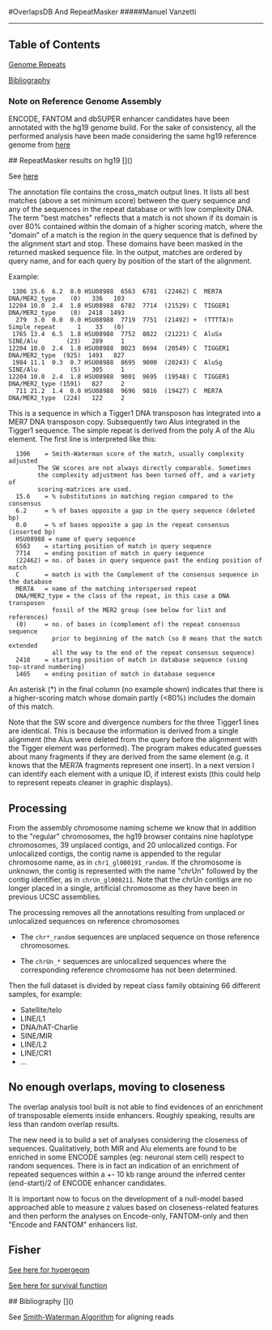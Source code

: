 
#OverlapsDB And RepeatMasker
#####Manuel Vanzetti
___
## Table of Contents  

[Genome Repeats](#rep)

[Bibliography](#bib)  

### Note on Reference Genome Assembly
ENCODE, FANTOM and dbSUPER enhancer candidates have been annotated with the hg19 genome build. 
For the sake of consistency, all the performed analysis have been made considering the same hg19 reference genome from [here](http://www.repeatmasker.org/species/hg.html)

<a name="null"/>
## RepeatMasker results on hg19
[]()


See [here](http://www.repeatmasker.org/webrepeatmaskerhelp.html#reading)

The annotation file contains the cross_match output lines. It lists all best matches (above a set minimum score) between the query sequence and any of the sequences in the repeat database or with low complexity DNA. The term "best matches" reflects that a match is not shown if its domain is over 80% contained within the domain of a higher scoring match, where the "domain" of a match is the region in the query sequence that is defined by the alignment start and stop. These domains have been masked in the returned masked sequence file. In the output, matches are ordered by query name, and for each query by position of the start of the alignment. 

Example:

```
 1306 15.6  6.2  0.0 HSU08988  6563  6781  (22462) C  MER7A    DNA/MER2_type    (0)   336   103
12204 10.0  2.4  1.8 HSU08988  6782  7714  (21529) C  TIGGER1  DNA/MER2_type    (0)  2418  1493
  279  3.0  0.0  0.0 HSU08988  7719  7751  (21492) +  (TTTTA)n Simple_repeat      1    33   (0)
 1765 13.4  6.5  1.8 HSU08988  7752  8022  (21221) C  AluSx    SINE/Alu        (23)   289     1
12204 10.0  2.4  1.8 HSU08988  8023  8694  (20549) C  TIGGER1  DNA/MER2_type  (925)  1493   827
 1984 11.1  0.3  0.7 HSU08988  8695  9000  (20243) C  AluSg    SINE/Alu         (5)   305     1
12204 10.0  2.4  1.8 HSU08988  9001  9695  (19548) C  TIGGER1  DNA/MER2_type (1591)   827     2
  711 21.2  1.4  0.0 HSU08988  9696  9816  (19427) C  MER7A    DNA/MER2_type  (224)   122     2
```

This is a sequence in which a Tigger1 DNA transposon has integrated into a MER7 DNA transposon copy. Subsequently two Alus integrated in the Tigger1 sequence. The simple repeat is derived from the poly A of the Alu element. The first line is interpreted like this:

```
  1306    = Smith-Waterman score of the match, usually complexity adjusted
        The SW scores are not always directly comparable. Sometimes
        the complexity adjustment has been turned off, and a variety of
        scoring-matrices are used.
  15.6    = % substitutions in matching region compared to the consensus
  6.2     = % of bases opposite a gap in the query sequence (deleted bp)
  0.0     = % of bases opposite a gap in the repeat consensus (inserted bp)
  HSU08988 = name of query sequence
  6563    = starting position of match in query sequence
  7714    = ending position of match in query sequence
  (22462) = no. of bases in query sequence past the ending position of match
  C       = match is with the Complement of the consensus sequence in the database
  MER7A   = name of the matching interspersed repeat
  DNA/MER2_type = the class of the repeat, in this case a DNA transposon 
            fossil of the MER2 group (see below for list and references)
  (0)     = no. of bases in (complement of) the repeat consensus sequence 
            prior to beginning of the match (so 0 means that the match extended 
            all the way to the end of the repeat consensus sequence)
  2418    = starting position of match in database sequence (using top-strand numbering)
  1465    = ending position of match in database sequence
```
An asterisk (*) in the final column (no example shown) indicates that there is a higher-scoring match whose domain partly (<80%) includes the domain of this match. 

Note that the SW score and divergence numbers for the three Tigger1 lines are identical. This is because the information is derived from a single alignment (the Alus were deleted from the query before the alignment with the Tigger element was performed). The program makes educated guesses about many fragments if they are derived from the same element (e.g. it knows that the MER7A fragments represent one insert). In a next version I can identify each element with a unique ID, if interest exists (this could help to represent repeats cleaner in graphic displays). 

## Processing
From the assembly chromosome naming scheme we know that in addition to the "regular" chromosomes, the hg19 browser contains nine haplotype chromosomes, 39 unplaced contigs, and 20 unlocalized contigs. For unlocalized contigs, the contig name is appended to the regular chromosome name, as in `chr1_gl000191_random`. If the chromosome is unknown, the contig is represented with the name "chrUn" followed by the contig identifier, as in `chrUn_gl000211`. Note that the chrUn contigs are no longer placed in a single, artificial chromosome as they have been in previous UCSC assemblies.

The processing removes all the annotations resulting from unplaced or unlocalized sequences on reference chromosomes

- The `chr*_random` sequences are unplaced sequence on those reference
chromosomes.

- The `chrUn_*` sequences are unlocalized sequences where the corresponding
reference chromosome has not been determined.


Then the full dataset is divided by repeat class family obtaining 66 different samples, for example:

- Satellite/telo
- LINE/L1
- DNA/hAT-Charlie
- SINE/MIR
- LINE/L2
- LINE/CR1
-  ...

## No enough overlaps, moving to closeness
The overlap analysis tool built is not able to find evidences of an enrichment of transposable elements inside enhancers. 
Roughly speaking, results are less than random overlap results.

The new need is to build a set of analyses considering the closeness of sequences. Qualitatively, both MIR and Alu elements are found to be enriched in some ENCODE samples (eg: neuronal stem cell) respect to random sequences. There is in fact an indication of an enrichment of repeated sequences within a +- 10 kb range around the inferred center (end-start)/2 of ENCODE enhancer candidates. 

It is important now to focus on the development of a null-model based approached able to measure z values based on closeness-related features and then perform the analyses on Encode-only, FANTOM-only and then "Encode and FANTOM" enhancers list.

## Fisher
[See here for hypergeom](http://stackoverflow.com/questions/6594840/what-are-equivalents-to-rs-phyper-function-in-python)

[See here for survival function](https://en.wikipedia.org/wiki/Survival_function)


<a name="bib"/>
## Bibliography
[]()

See [Smith-Waterman Algorithm](https://en.wikipedia.org/wiki/Smith%E2%80%93Waterman_algorithm) for aligning reads


